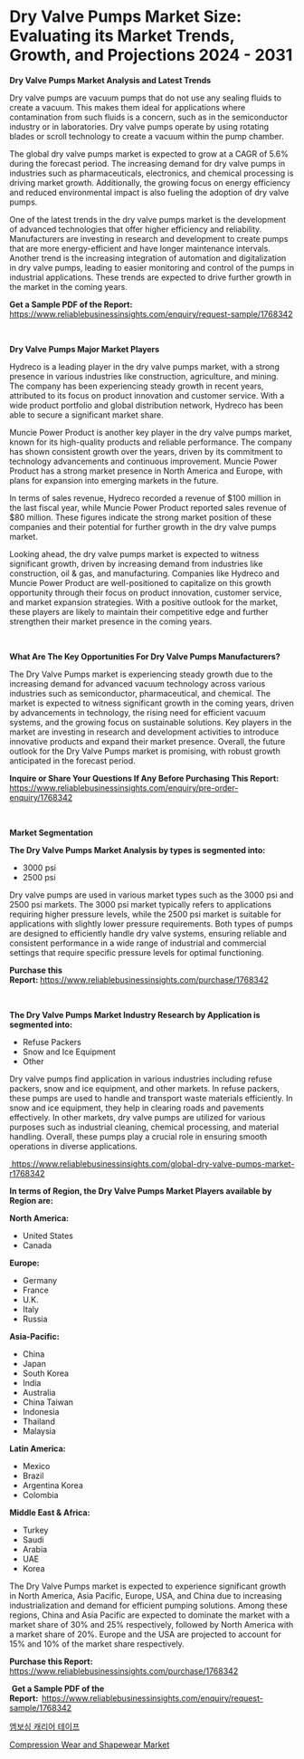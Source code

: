 <p><h1>Dry Valve Pumps Market Size: Evaluating its Market Trends, Growth, and Projections 2024 - 2031</h1></p><p><strong>Dry Valve Pumps Market Analysis and Latest Trends</strong></p>
<p><p>Dry valve pumps are vacuum pumps that do not use any sealing fluids to create a vacuum. This makes them ideal for applications where contamination from such fluids is a concern, such as in the semiconductor industry or in laboratories. Dry valve pumps operate by using rotating blades or scroll technology to create a vacuum within the pump chamber.</p><p>The global dry valve pumps market is expected to grow at a CAGR of 5.6% during the forecast period. The increasing demand for dry valve pumps in industries such as pharmaceuticals, electronics, and chemical processing is driving market growth. Additionally, the growing focus on energy efficiency and reduced environmental impact is also fueling the adoption of dry valve pumps.</p><p>One of the latest trends in the dry valve pumps market is the development of advanced technologies that offer higher efficiency and reliability. Manufacturers are investing in research and development to create pumps that are more energy-efficient and have longer maintenance intervals. Another trend is the increasing integration of automation and digitalization in dry valve pumps, leading to easier monitoring and control of the pumps in industrial applications. These trends are expected to drive further growth in the market in the coming years.</p></p>
<p><strong>Get a Sample PDF of the Report:&nbsp;</strong> <a href="https://www.reliablebusinessinsights.com/enquiry/request-sample/1768342">https://www.reliablebusinessinsights.com/enquiry/request-sample/1768342</a></p>
<p>&nbsp;</p>
<p><strong>Dry Valve Pumps Major Market Players</strong></p>
<p><p>Hydreco is a leading player in the dry valve pumps market, with a strong presence in various industries like construction, agriculture, and mining. The company has been experiencing steady growth in recent years, attributed to its focus on product innovation and customer service. With a wide product portfolio and global distribution network, Hydreco has been able to secure a significant market share.</p><p>Muncie Power Product is another key player in the dry valve pumps market, known for its high-quality products and reliable performance. The company has shown consistent growth over the years, driven by its commitment to technology advancements and continuous improvement. Muncie Power Product has a strong market presence in North America and Europe, with plans for expansion into emerging markets in the future.</p><p>In terms of sales revenue, Hydreco recorded a revenue of $100 million in the last fiscal year, while Muncie Power Product reported sales revenue of $80 million. These figures indicate the strong market position of these companies and their potential for further growth in the dry valve pumps market.</p><p>Looking ahead, the dry valve pumps market is expected to witness significant growth, driven by increasing demand from industries like construction, oil & gas, and manufacturing. Companies like Hydreco and Muncie Power Product are well-positioned to capitalize on this growth opportunity through their focus on product innovation, customer service, and market expansion strategies. With a positive outlook for the market, these players are likely to maintain their competitive edge and further strengthen their market presence in the coming years.</p></p>
<p>&nbsp;</p>
<p><strong>What Are The Key Opportunities For Dry Valve Pumps Manufacturers?</strong></p>
<p><p>The Dry Valve Pumps market is experiencing steady growth due to the increasing demand for advanced vacuum technology across various industries such as semiconductor, pharmaceutical, and chemical. The market is expected to witness significant growth in the coming years, driven by advancements in technology, the rising need for efficient vacuum systems, and the growing focus on sustainable solutions. Key players in the market are investing in research and development activities to introduce innovative products and expand their market presence. Overall, the future outlook for the Dry Valve Pumps market is promising, with robust growth anticipated in the forecast period.</p></p>
<p><strong>Inquire or Share Your Questions If Any Before Purchasing This Report:</strong> <a href="https://www.reliablebusinessinsights.com/enquiry/pre-order-enquiry/1768342">https://www.reliablebusinessinsights.com/enquiry/pre-order-enquiry/1768342</a></p>
<p>&nbsp;</p>
<p><strong>Market Segmentation</strong></p>
<p><strong>The Dry Valve Pumps Market Analysis by types is segmented into:</strong></p>
<p><ul><li>3000 psi</li><li>2500 psi</li></ul></p>
<p><p>Dry valve pumps are used in various market types such as the 3000 psi and 2500 psi markets. The 3000 psi market typically refers to applications requiring higher pressure levels, while the 2500 psi market is suitable for applications with slightly lower pressure requirements. Both types of pumps are designed to efficiently handle dry valve systems, ensuring reliable and consistent performance in a wide range of industrial and commercial settings that require specific pressure levels for optimal functioning.</p></p>
<p><strong>Purchase this Report:&nbsp;</strong><a href="https://www.reliablebusinessinsights.com/purchase/1768342">https://www.reliablebusinessinsights.com/purchase/1768342</a></p>
<p>&nbsp;</p>
<p><strong>The Dry Valve Pumps Market Industry Research by Application is segmented into:</strong></p>
<p><ul><li>Refuse Packers</li><li>Snow and Ice Equipment</li><li>Other</li></ul></p>
<p><p>Dry valve pumps find application in various industries including refuse packers, snow and ice equipment, and other markets. In refuse packers, these pumps are used to handle and transport waste materials efficiently. In snow and ice equipment, they help in clearing roads and pavements effectively. In other markets, dry valve pumps are utilized for various purposes such as industrial cleaning, chemical processing, and material handling. Overall, these pumps play a crucial role in ensuring smooth operations in diverse applications.</p></p>
<p><a href="https://www.reliablebusinessinsights.com/global-dry-valve-pumps-market-r1768342">&nbsp;https://www.reliablebusinessinsights.com/global-dry-valve-pumps-market-r1768342</a></p>
<p><strong>In terms of Region, the Dry Valve Pumps Market Players available by Region are:</strong></p>
<p>
    <p> <strong> North America: </strong>
        <ul>
            <li>United States</li>
            <li>Canada</li>
        </ul>
        </p> 
    <p> <strong> Europe: </strong>
        <ul>
            <li>Germany</li>
            <li>France</li>
            <li>U.K.</li>
            <li>Italy</li>
            <li>Russia</li>
        </ul>
        </p> 
    <p> <strong> Asia-Pacific: </strong>
        <ul>
            <li>China</li>
            <li>Japan</li>
            <li>South Korea</li>
            <li>India</li>
            <li>Australia</li>
            <li>China Taiwan</li>
            <li>Indonesia</li>
            <li>Thailand</li>
            <li>Malaysia</li>
        </ul>
        </p> 
    <p> <strong> Latin America: </strong>
        <ul>
            <li>Mexico</li>
            <li>Brazil</li>
            <li>Argentina Korea</li>
            <li>Colombia</li>
        </ul>
        </p> 
    <p> <strong> Middle East & Africa: </strong>
        <ul>
            <li>Turkey</li>
            <li>Saudi</li>
            <li>Arabia</li>
            <li>UAE</li>
            <li>Korea</li>
        </ul>
    </p>
    </p>
<p><p>The Dry Valve Pumps market is expected to experience significant growth in North America, Asia Pacific, Europe, USA, and China due to increasing industrialization and demand for efficient pumping solutions. Among these regions, China and Asia Pacific are expected to dominate the market with a market share of 30% and 25% respectively, followed by North America with a market share of 20%. Europe and the USA are projected to account for 15% and 10% of the market share respectively.</p></p>
<p><strong>Purchase this Report: </strong><a href="https://www.reliablebusinessinsights.com/purchase/1768342">https://www.reliablebusinessinsights.com/purchase/1768342</a></p>
<p>&nbsp;<strong>Get a Sample PDF of the Report:&nbsp;&nbsp;</strong><a href="https://www.reliablebusinessinsights.com/enquiry/request-sample/1768342">https://www.reliablebusinessinsights.com/enquiry/request-sample/1768342</a></p>
<p><strong></strong></p>
<p><p><a href="https://github.com/mpodehpw07370073/Market-Research-Report-List-3/blob/main/459242870536.md">엠보싱 캐리어 테이프</a></p><p><a href="https://medium.com/@joanne.alsop6545/compression-wear-and-shapewear-market-a-global-and-regional-analysis-focus-on-end-user-product-81557f02c1d5">Compression Wear and Shapewear Market</a></p></p>